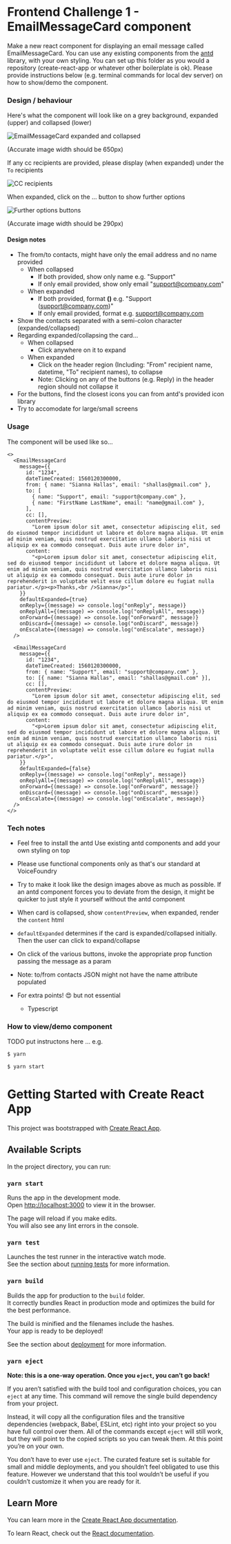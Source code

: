 # Frontend Challenge 1 - EmailMessageCard component

Make a new react component for displaying an email message called EmailMessageCard. You can use any existing components from the [antd](https://ant.design/components/overview/) library, with your own styling. You can set up this folder as you would a repository (create-react-app or whatever other boilerplate is ok). Please provide instructions below (e.g. terminal commands for local dev server) on how to show/demo the component.

### Design / behaviour

Here's what the component will look like on a grey background, expanded (upper) and collapsed (lower)

![EmailMessageCard expanded and collapsed](/challenge-1-emailmessagecard/readme-images/EmailMessageCard-expanded-and-collapsed.png)

(Accurate image width should be 650px)

If any cc recipients are provided, please display (when expanded) under the `To` recipients

![CC recipients](/challenge-1-emailmessagecard/readme-images/EmailMessageCard-cc.png)

When expanded, click on the ... button to show further options

![Further options buttons](/challenge-1-emailmessagecard/readme-images/EmailMessageCard-buttons.png)

(Accurate image width should be 290px)

#### Design notes

- The from/to contacts, might have only the email address and no name provided
  - When collapsed
    - If both provided, show only name e.g. "Support"
    - If only email provided, show only email "support@company.com"
  - When expanded
    - If both provided, format **<name> (<email>)** e.g. "Support (support@company.com)"
    - If only email provided, format **<email>** e.g. support@company.com
- Show the contacts separated with a semi-colon character (expanded/collapsed)
- Regarding expanded/collapsing the card...
  - When collapsed
    - Click anywhere on it to expand
  - When expanded
    - Click on the header region (Including: "From" recipient name, datetime, "To" recipient names), to collapse
    - Note: Clicking on any of the buttons (e.g. Reply) in the header region should not collapse it
- For the buttons, find the closest icons you can from antd's provided icon library
- Try to accomodate for large/small screens

### Usage

The component will be used like so...

```
<>
  <EmailMessageCard
    message={{
      id: "1234",
      dateTimeCreated: 1560120300000,
      from: { name: "Sianna Hallas", email: "shallas@gmail.com" },
      to: [
        { name: "Support", email: "support@company.com" },
        { name: "FirstName LastName", email: "name@gmail.com" },
      ],
      cc: [],
      contentPreview:
        "Lorem ipsum dolor sit amet, consectetur adipiscing elit, sed do eiusmod tempor incididunt ut labore et dolore magna aliqua. Ut enim ad minim veniam, quis nostrud exercitation ullamco laboris nisi ut aliquip ex ea commodo consequat. Duis aute irure dolor in",
      content:
        "<p>Lorem ipsum dolor sit amet, consectetur adipiscing elit, sed do eiusmod tempor incididunt ut labore et dolore magna aliqua. Ut enim ad minim veniam, quis nostrud exercitation ullamco laboris nisi ut aliquip ex ea commodo consequat. Duis aute irure dolor in reprehenderit in voluptate velit esse cillum dolore eu fugiat nulla pariatur.</p><p>Thanks,<br />Sianna</p>",
    }}
    defaultExpanded={true}
    onReply={(message) => console.log("onReply", message)}
    onReplyAll={(message) => console.log("onReplyAll", message)}
    onForward={(message) => console.log("onForward", message)}
    onDiscard={(message) => console.log("onDiscard", message)}
    onEscalate={(message) => console.log("onEscalate", message)}
  />

  <EmailMessageCard
    message={{
      id: "1234",
      dateTimeCreated: 1560120300000,
      from: { name: "Support", email: "support@company.com" },
      to: [{ name: "Sianna Hallas", email: "shallas@gmail.com" }],
      cc: [],
      contentPreview:
        "Lorem ipsum dolor sit amet, consectetur adipiscing elit, sed do eiusmod tempor incididunt ut labore et dolore magna aliqua. Ut enim ad minim veniam, quis nostrud exercitation ullamco laboris nisi ut aliquip ex ea commodo consequat. Duis aute irure dolor in",
      content:
        "<p>Lorem ipsum dolor sit amet, consectetur adipiscing elit, sed do eiusmod tempor incididunt ut labore et dolore magna aliqua. Ut enim ad minim veniam, quis nostrud exercitation ullamco laboris nisi ut aliquip ex ea commodo consequat. Duis aute irure dolor in reprehenderit in voluptate velit esse cillum dolore eu fugiat nulla pariatur.</p>",
    }}
    defaultExpanded={false}
    onReply={(message) => console.log("onReply", message)}
    onReplyAll={(message) => console.log("onReplyAll", message)}
    onForward={(message) => console.log("onForward", message)}
    onDiscard={(message) => console.log("onDiscard", message)}
    onEscalate={(message) => console.log("onEscalate", message)}
  />
</>
```

### Tech notes

- Feel free to install the antd Use existing antd components and add your own styling on top
- Please use functional components only as that's our standard at VoiceFoundry
- Try to make it look like the design images above as much as possible. If an antd component forces you to deviate from the design, it might be quicker to just style it yourself without the antd component
- When card is collapsed, show `contentPreview`, when expanded, render the `content` html
- `defaultExpanded` determines if the card is expanded/collapsed initially. Then the user can click to expand/collapse
- On click of the various buttons, invoke the appropriate prop function passing the message as a param
- Note: to/from contacts JSON might not have the name attribute populated

- For extra points! 😍 but not essential
  - Typescript

### How to view/demo component

TODO put instructons here ... e.g.

```sh
$ yarn
```

```sh
$ yarn start
```

# Getting Started with Create React App

This project was bootstrapped with [Create React App](https://github.com/facebook/create-react-app).

## Available Scripts

In the project directory, you can run:

### `yarn start`

Runs the app in the development mode.\
Open [http://localhost:3000](http://localhost:3000) to view it in the browser.

The page will reload if you make edits.\
You will also see any lint errors in the console.

### `yarn test`

Launches the test runner in the interactive watch mode.\
See the section about [running tests](https://facebook.github.io/create-react-app/docs/running-tests) for more information.

### `yarn build`

Builds the app for production to the `build` folder.\
It correctly bundles React in production mode and optimizes the build for the best performance.

The build is minified and the filenames include the hashes.\
Your app is ready to be deployed!

See the section about [deployment](https://facebook.github.io/create-react-app/docs/deployment) for more information.

### `yarn eject`

**Note: this is a one-way operation. Once you `eject`, you can’t go back!**

If you aren’t satisfied with the build tool and configuration choices, you can `eject` at any time. This command will remove the single build dependency from your project.

Instead, it will copy all the configuration files and the transitive dependencies (webpack, Babel, ESLint, etc) right into your project so you have full control over them. All of the commands except `eject` will still work, but they will point to the copied scripts so you can tweak them. At this point you’re on your own.

You don’t have to ever use `eject`. The curated feature set is suitable for small and middle deployments, and you shouldn’t feel obligated to use this feature. However we understand that this tool wouldn’t be useful if you couldn’t customize it when you are ready for it.

## Learn More

You can learn more in the [Create React App documentation](https://facebook.github.io/create-react-app/docs/getting-started).

To learn React, check out the [React documentation](https://reactjs.org/).
